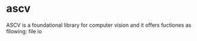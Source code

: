 # ascv
ASCV is a foundational library for computer vision and it offers fuctiones as fllowing:
file io


